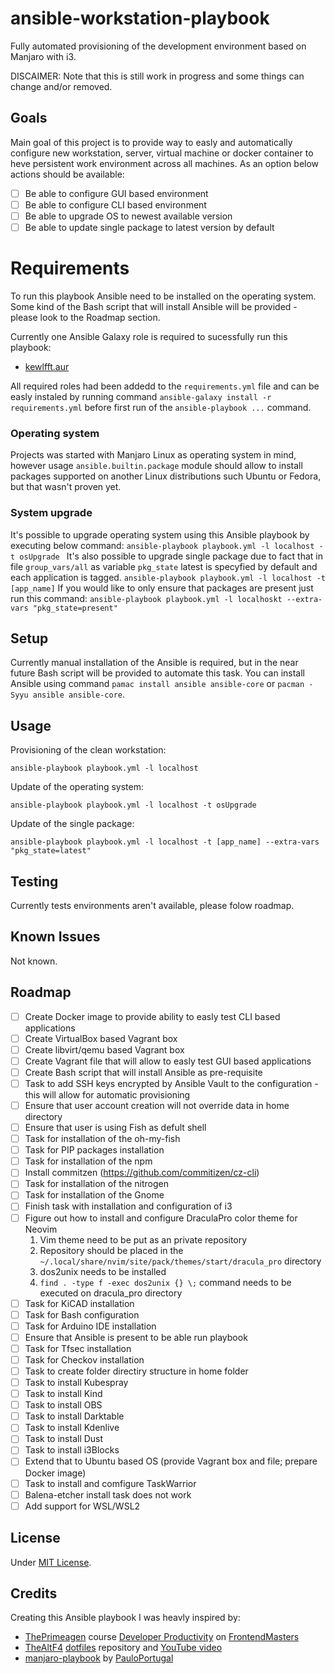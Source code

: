 # ansible-workstation-playbook

Fully automated provisioning of the development environment based on Manjaro with i3.

DISCAIMER:
Note that this is still work in progress and some things can change and/or removed.

## Goals

Main goal of this project is to provide way to easly and automatically configure new workstation, server, virtual machine or docker container to heve persistent work environment across all machines.
As an option below actions should be available:

- [ ] Be able to configure GUI based environment
- [ ] Be able to configure CLI based environment
- [ ] Be able to upgrade OS to newest available version
- [ ] Be able to update single package to latest version by default

# Requirements

To run this playbook Ansible need to be installed on the operating system. Some kind of the Bash script that will install Ansible will be provided - please look to the Roadmap section.

Currently one Ansible Galaxy role is required to sucessfully run this playbook:
- [kewlfft.aur](https://github.com/kewlfft/ansible-aur)

All required roles had been addedd to the ``requirements.yml`` file and can be easly instaled by running command ``ansible-galaxy install -r requirements.yml`` before first run of the ``ansible-playbook ...`` command.

### Operating system

Projects was started with Manjaro Linux as operating system in mind, however usage ``ansible.builtin.package`` module should allow to install packages supported on another Linux distributions such Ubuntu or Fedora, but that wasn't proven yet.

### System upgrade

It's possible to upgrade operating system using this Ansible playbook by executing below command:
``ansible-playbook playbook.yml -l localhost -t osUpgrade ``
It's also possible to upgrade single package due to fact that in file ``group_vars/all`` as variable ``pkg_state`` latest is specyfied by default and each application is tagged.
``ansible-playbook playbook.yml -l localhost -t [app_name]``
If you would like to only ensure that packages are present just run this command:
``ansible-playbook playbook.yml -l localhoskt --extra-vars "pkg_state=present"``

## Setup

Currently manual installation of the Ansible is required, but in the near future Bash script will be provided to automate this task.
You can install Ansible using command ``pamac install ansible ansible-core`` or ``pacman -Syyu ansible ansible-core``.

## Usage

Provisioning of the clean workstation:

``ansible-playbook playbook.yml -l localhost``

Update of the operating system:

``ansible-playbook playbook.yml -l localhost -t osUpgrade``

Update of the single package:

``ansible-playbook playbook.yml -l localhost -t [app_name] --extra-vars "pkg_state=latest"``

## Testing

Currently tests environments aren't available, please folow roadmap.

## Known Issues

Not known.

## Roadmap
- [ ] Create Docker image to provide ability to easly test CLI based applications 
- [ ] Create VirtualBox based Vagrant box
- [ ] Create libvirt/qemu based Vagrant box
- [ ] Create Vagrant file that will allow to easly test GUI based applications
- [ ] Create Bash script that will install Ansible as pre-requisite 
- [ ] Task to add SSH keys encrypted by Ansible Vault to the configuration - this will allow for automatic provisioning
- [ ] Ensure that user account creation will not override data in home directory
- [ ] Ensure that user is using Fish as defult shell
- [ ] Task for installation of the oh-my-fish
- [ ] Task for PIP packages installation
- [ ] Task for installation of the npm
- [ ] Install commitzen (https://github.com/commitizen/cz-cli)
- [ ] Task for installation of the nitrogen
- [ ] Task for installation of the Gnome
- [ ] Finish task with installation and configuration of i3
- [ ] Figure out how to install and configure DraculaPro color theme for Neovim
    1. Vim theme need to be put as an private repository
    2. Repository should be placed in the ``~/.local/share/nvim/site/pack/themes/start/dracula_pro`` directory
    3. dos2unix needs to be installed
    4. ``find . -type f -exec dos2unix {} \;`` command needs to be executed on dracula_pro directory
- [ ] Task for KiCAD installation
- [ ] Task for Bash configuration
- [ ] Task for Arduino IDE installation
- [ ] Ensure that Ansible is present to be able run playbook
- [ ] Task for Tfsec installation
- [ ] Task for Checkov installation
- [ ] Task to create folder directiry structure in home folder
- [ ] Task to install Kubespray
- [ ] Task to install Kind
- [ ] Task to install OBS
- [ ] Task to install Darktable
- [ ] Task to install Kdenlive
- [ ] Task to install Dust
- [ ] Task to install i3Blocks
- [ ] Extend that to Ubuntu based OS (provide Vagrant box and file; prepare Docker image)
- [ ] Task to install and comfigure TaskWarrior
- [ ] Balena-etcher install task does not work
- [ ] Add support for WSL/WSL2

## License

Under [MIT License](/LICENSE.md).

## Credits

Creating this Ansible playbook I was heavly inspired by:

- [ThePrimeagen](https://github.com/ThePrimeagen) course [Developer Productivity](https://frontendmasters.com/courses/developer-productivity/) on [FrontendMasters](https://frontendmasters.com)
- [TheAltF4](https://github.com/ALT-F4-LLC) [dotfiles](https://github.com/ALT-F4-LLC/dotfiles) repository and [YouTube video](https://www.youtube.com/watch?v=V_Cj_p6se3k)
- [manjaro-playbook](https://github.com/PauloPortugal/manjaro-playbook/tree/main) by [PauloPortugal](https://github.com/PauloPortugal)
